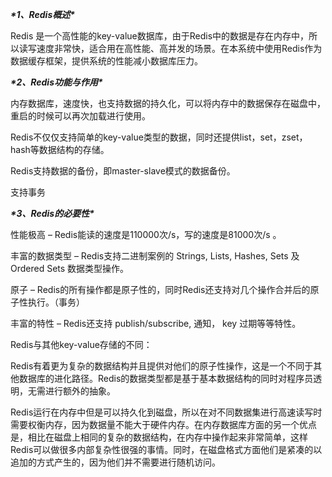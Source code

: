 ***\*1、Redis概述\****

 

Redis 是一个高性能的key-value数据库，由于Redis中的数据是存在内存中，所以读写速度非常快，适合用在高性能、高并发的场景。在本系统中使用Redis作为数据缓存框架，提供系统的性能减小数据库压力。

***\*2、Redis功能与作用\****

内存数据库，速度快，也支持数据的持久化，可以将内存中的数据保存在磁盘中，重启的时候可以再次加载进行使用。

Redis不仅仅支持简单的key-value类型的数据，同时还提供list，set，zset，hash等数据结构的存储。

Redis支持数据的备份，即master-slave模式的数据备份。

支持事务

 

***\*3、Redis的必要性\****

性能极高 – Redis能读的速度是110000次/s，写的速度是81000次/s 。

丰富的数据类型 – Redis支持二进制案例的 Strings, Lists, Hashes, Sets 及 Ordered Sets 数据类型操作。

原子 – Redis的所有操作都是原子性的，同时Redis还支持对几个操作合并后的原子性执行。（事务）

丰富的特性 – Redis还支持 publish/subscribe, 通知， key 过期等等特性。

Redis与其他key-value存储的不同：

Redis有着更为复杂的数据结构并且提供对他们的原子性操作，这是一个不同于其他数据库的进化路径。Redis的数据类型都是基于基本数据结构的同时对程序员透明，无需进行额外的抽象。

Redis运行在内存中但是可以持久化到磁盘，所以在对不同数据集进行高速读写时需要权衡内存，因为数据量不能大于硬件内存。在内存数据库方面的另一个优点是，相比在磁盘上相同的复杂的数据结构，在内存中操作起来非常简单，这样Redis可以做很多内部复杂性很强的事情。同时，在磁盘格式方面他们是紧凑的以追加的方式产生的，因为他们并不需要进行随机访问。